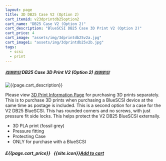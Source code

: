 ```yaml
---
layout: page
title: 3D DB25 Case V2 (Option 2)
cart_itemid: v23dprintdb25option2
cart_name: "DB25 Case V2 (Option 2)"
cart_description: "BlueSCSI DB25 Case 3D Print V2 (Option 2)"
cart_price: 4
cart_image: "assets/img/3dprintdb25v2a.jpg"
cart_image1: "assets/img/3dprintdb25v2b.jpg"
tags: 
  - scsi
  - print
---
```


##### 🇬🇧🇪🇺 DB25 Case 3D Print V2 (Option 2) 🇬🇧🇪🇺

![{{page.cart_description}}]({{page.cart_image}})

Please view [3D Print Information Page](/print) for purchasing 3D prints separately. This is to purchase 3D prints when purchasing a BlueSCSI device at the same time as postage is included. This is a second option for a case for the V2 DB25 BlueSCSI. This has rounded corners and no screws, with just pressure fit side locks. This helps protect the V2 DB25 BlueSCSI externally.

* 3D PLA print (fossil grey)
* Pressure fitting
* Protecting Case
* ONLY for purchase with a BlueSCSI

##### £{{page.cart_price}} &nbsp; {{site.icon}}[Add to cart](/cart#{{page.cart_itemid}})